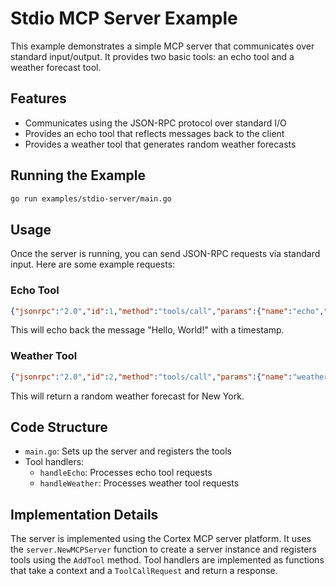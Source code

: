 # Stdio MCP Server Example

This example demonstrates a simple MCP server that communicates over standard input/output. It provides two basic tools: an echo tool and a weather forecast tool.

## Features

- Communicates using the JSON-RPC protocol over standard I/O
- Provides an echo tool that reflects messages back to the client
- Provides a weather tool that generates random weather forecasts

## Running the Example

```bash
go run examples/stdio-server/main.go
```

## Usage

Once the server is running, you can send JSON-RPC requests via standard input. Here are some example requests:

### Echo Tool

```json
{"jsonrpc":"2.0","id":1,"method":"tools/call","params":{"name":"echo","parameters":{"message":"Hello, World!"}}}
```

This will echo back the message "Hello, World!" with a timestamp.

### Weather Tool

```json
{"jsonrpc":"2.0","id":2,"method":"tools/call","params":{"name":"weather","parameters":{"location":"New York"}}}
```

This will return a random weather forecast for New York.

## Code Structure

- `main.go`: Sets up the server and registers the tools
- Tool handlers:
  - `handleEcho`: Processes echo tool requests
  - `handleWeather`: Processes weather tool requests

## Implementation Details

The server is implemented using the Cortex MCP server platform. It uses the `server.NewMCPServer` function to create a server instance and registers tools using the `AddTool` method. Tool handlers are implemented as functions that take a context and a `ToolCallRequest` and return a response. 